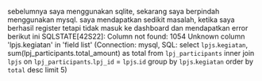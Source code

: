 sebelumnya saya menggunakan sqlite, sekarang saya berpindah menggunakan mysql. saya mendapatkan sedikit masalah, ketika saya berhasil register tetapi tidak masuk ke dashboard dan mendapatkan error berikut ini SQLSTATE[42S22]: Column not found: 1054 Unknown column 'lpjs.kegiatan' in 'field list' (Connection: mysql, SQL: select `lpjs`.`kegiatan`, sum(lpj_participants.total_amount) as total from `lpj_participants` inner join `lpjs` on `lpj_participants`.`lpj_id` = `lpjs`.`id` group by `lpjs`.`kegiatan` order by `total` desc limit 5)